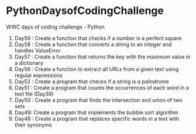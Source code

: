 # PythonDaysofCodingChallenge
WWC days of coding challenge - Python
  1. Day59 : Create a function that checks if a number is a perfect square
  2. Day58 : Create a function that converts a string to an integer and handles ValueError
  3. Day57 : Create a function that returns the key with the maximum value in a dictionary
  4. Day56 : Create a function to extract all URLs from a given text using regular expressions
  5. Day52 : Create a program that checks if a string is a palindrome
  6. Day51 : Create a program that counts the occurrences of each word in a text file (Day39)
  7. Day50 : Create a program that finds the intersection and union of two sets
  8. Day49: Create a program that implements the bubble sort algorithm
  9. Day48 : Create a program that replaces specific words in a text with their synonyms

